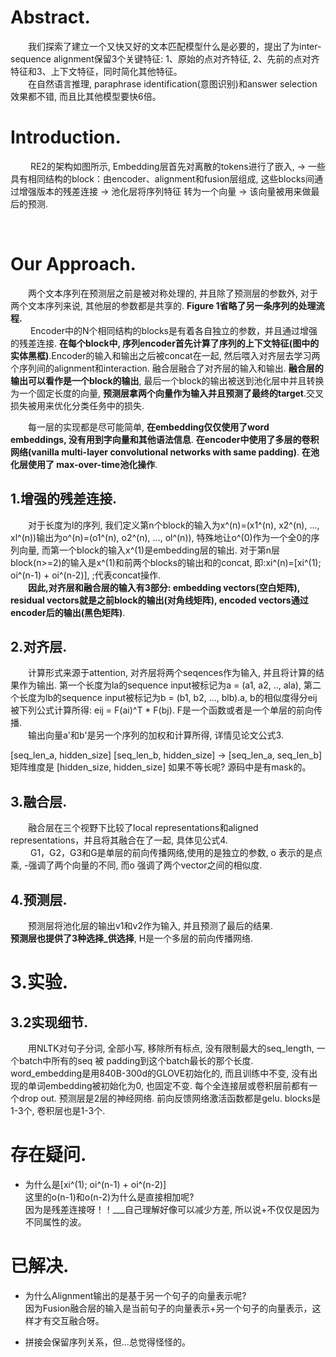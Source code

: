 # Abstract. 
&emsp;&emsp;我们探索了建立一个又快又好的文本匹配模型什么是必要的，提出了为inter-sequence alignment保留3个关键特征: 1、原始的点对齐特征, 2、先前的点对齐特征和3、上下文特征，同时简化其他特征。  
&emsp;&emsp;在自然语言推理, paraphrase identification(意图识别)和answer selection效果都不错, 而且比其他模型要快6倍。  




# Introduction.
&emsp;&emsp; RE2的架构如图所示, Embedding层首先对离散的tokens进行了嵌入,  -> 一些具有相同结构的block：由encoder、alignment和fusion层组成, 这些blocks间通过增强版本的残差连接 -> 池化层将序列特征 转为一个向量 -> 该向量被用来做最后的预测.  

&emsp;&emsp;

# Our Approach.
&emsp;&emsp;两个文本序列在预测层之前是被对称处理的, 并且除了预测层的参数外, 对于两个文本序列来说, 其他层的参数都是共享的. **Figure 1省略了另一条序列的处理流程.**  
&emsp;&emsp; Encoder中的N个相同结构的blocks是有着各自独立的参数，并且通过增强的残差连接. **在每个block中, 序列encoder首先计算了序列的上下文特征(图中的实体黑框)**.Encoder的输入和输出之后被concat在一起, 然后喂入对齐层去学习两个序列间的alignment和interaction. 融合层融合了对齐层的输入和输出. **融合层的输出可以看作是一个block的输出**, 最后一个block的输出被送到池化层中并且转换为一个固定长度的向量, **预测层拿两个向量作为输入并且预测了最终的target**.交叉损失被用来优化分类任务中的损失.  

&emsp;&emsp;每一层的实现都是尽可能简单, **在embedding仅仅使用了word embeddings, 没有用到字向量和其他语法信息**. **在encoder中使用了多层的卷积网络(vanilla multi-layer convolutional networks with same padding)**. **在池化层使用了 max-over-time池化操作**.  

## 1.增强的残差连接.  
&emsp;&emsp;对于长度为l的序列, 我们定义第n个block的输入为x^(n)=(x1^(n), x2^(n), ..., xl^(n))输出为o^(n)=(o1^(n), o2^(n), ..., ol^(n)), 特殊地让o^(0)作为一个全0的序列向量, 而第一个block的输入x^(1)是embedding层的输出. 对于第n层block(n>=2)的输入是x^(1)和前两个blocks的输出和的concat, 即:xi^(n)=[xi^(1); oi^(n-1) + oi^(n-2)], ;代表concat操作.  
&emsp;&emsp;**因此,对齐层和融合层的输入有3部分: embedding vectors(空白矩阵), residual vectors就是之前block的输出(对角线矩阵), encoded vectors通过encoder后的输出(黑色矩阵)**.  

## 2.对齐层.  
&emsp;&emsp;计算形式来源于attention, 对齐层将两个seqences作为输入, 并且将计算的结果作为输出. 第一个长度为la的sequence input被标记为a = (a1, a2, .., ala), 第二个长度为lb的sequence input被标记为b = (b1, b2, ..., blb).a, b的相似度得分eij 被下列公式计算所得: eij = F(ai)^T * F(bj). F是一个函数或者是一个单层的前向传播.  
&emsp;&emsp;输出向量a'和b'是另一个序列的加权和计算所得, 详情见论文公式3.  

[seq_len_a, hidden_size]  [seq_len_b, hidden_size]  ->  [seq_len_a, seq_len_b]  矩阵维度是 [hidden_size, hidden_size]
如果不等长呢?
源码中是有mask的。

## 3.融合层.   
&emsp;&emsp;融合层在三个视野下比较了local representations和aligned representations，并且将其融合在了一起, 具体见公式4.  
&emsp;&emsp; G1，G2，G3和G是单层的前向传播网络,使用的是独立的参数, o 表示的是点乘, -强调了两个向量的不同, 而o 强调了两个vector之间的相似度.  

## 4.预测层.
&emsp;&emsp;预测层将池化层的输出v1和v2作为输入, 并且预测了最后的结果.  
**预测层也提供了3种选择_供选择**, H是一个多层的前向传播网络.  

# 3.实验.

## 3.2实现细节. 
&emsp;&emsp;用NLTK对句子分词, 全部小写, 移除所有标点, 没有限制最大的seq_length, 一个batch中所有的seq 被 padding到这个batch最长的那个长度. word_embedding是用840B-300d的GLOVE初始化的, 而且训练中不变, 没有出现的单词embedding被初始化为0, 也固定不变. 每个全连接层或卷积层前都有一个drop out. 预测层是2层的神经网络. 前向反馈网络激活函数都是gelu. blocks是1-3个, 卷积层也是1-3个.


# 存在疑问. 
- 为什么是[xi^(1); oi^(n-1) + oi^(n-2)]  
这里的o(n-1)和o(n-2)为什么是直接相加呢?  
因为是残差连接呀！！___自己理解好像可以减少方差, 所以说+不仅仅是因为不同属性的波。  


# 已解决. 
- 为什么Alignment输出的是基于另一个句子的向量表示呢?  
因为Fusion融合层的输入是当前句子的向量表示+另一个句子的向量表示，这样才有交互融合呀。

- 拼接会保留序列关系，但...总觉得怪怪的。
